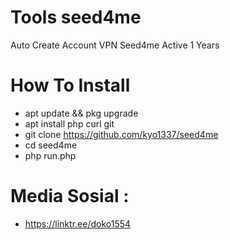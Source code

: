 # Tools seed4me
Auto Create Account VPN Seed4me Active 1 Years


# How To Install
- apt update && pkg upgrade
- apt install php curl git
- git clone https://github.com/kyo1337/seed4me
- cd seed4me
- php run.php

# Media Sosial :
- https://linktr.ee/doko1554